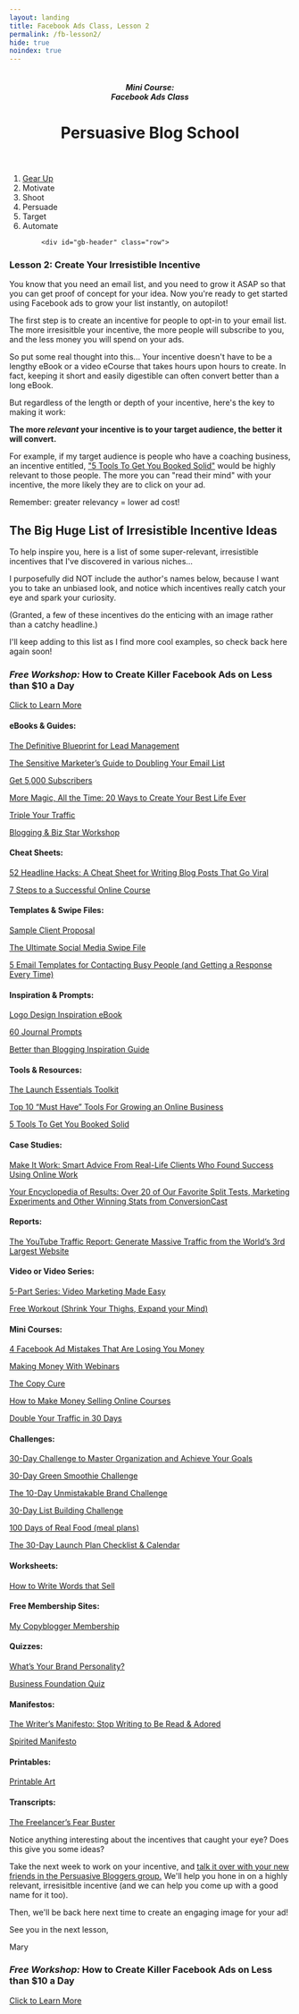 ```yaml
---
layout: landing
title: Facebook Ads Class, Lesson 2
permalink: /fb-lesson2/
hide: true
noindex: true
---
```


<div class="container-fluid">
<header class="course-header">

<div class="branding">
<img class="avatar" src="/img/fb.png" alt="">
<h5 class="float-left course-title">Mini Course:<br>Facebook Ads Class</h5>
<h1 class="site-title float-right">Persuasive Blog School</h1>
</div>
</header>

<div style="clear: both;"></div>

<ol class="progtrckr" data-progtrckr-steps="6">
    <li class="progtrckr-done-green"><a href="/fb-lesson1">Gear Up</a></li><!--
 --><li class="progtrckr-done-green">Motivate</li><!--
 --><li class="progtrckr-todo">Shoot</li><!--
 --><li class="progtrckr-todo">Persuade</li><!--
  --><li class="progtrckr-todo">Target</li><!--
 --><li class="progtrckr-todo">Automate</li>
</ol>

            <div id="gb-header" class="row">
<h3 class="no-padding-top no-padding-bottom margin-0">Lesson 2: Create Your Irresistible Incentive</h3>
            </div>


<div class="padding-regular">

<div class="text-align-left">
<p>You know that you need an email list, and you need to grow it ASAP so that you can get proof of concept for your idea. Now you're ready to get started using Facebook ads to grow your list instantly, on autopilot!</p>
<p>The first step is to create an incentive for people to opt-in to your email list. The more irresisitble your incentive, the more people will subscribe to you, and the less money you will spend on your ads.</p>
<p>So put some real thought into this... Your incentive doesn't have to be a lengthy eBook or a video eCourse that takes hours upon hours to create. In fact, keeping it short and easily digestible can often convert better than a long eBook.
<p>But regardless of the length or depth of your incentive, here's the key to making it work:</p>

<div class="green-box">
<p><strong>The more <em>relevant</em> your incentive is to your target audience, the better it will convert.</strong></p>
</div>

<p>For example, if my target audience is people who have a coaching business, an incentive entitled, <a href="http://www.michaelport.com/">"5 Tools To Get You Booked Solid"</a> would be highly relevant to those people. The more you can "read their mind" with your incentive, the more likely they are to click on your ad.</p>
<p>Remember: greater relevancy = lower ad cost!</p>

<h2>The Big Huge List of Irresistible Incentive Ideas</h2>

<p>To help inspire you, here is a list of some super-relevant, irresistible incentives that I've discovered in various niches...</p>
<p>I purposefully did NOT include the author's names below, because I want you to take an unbiased look, and notice which incentives really catch your eye and spark your curiosity.</p>
<p>(Granted, a few of these incentives do the enticing with an image rather than a catchy headline.)</p>
<p>I'll keep adding to this list as I find more cool examples, so check back here again soon!</p>

<div class="offer-box">
<h3><em>Free Workshop:</em> How to Create Killer Facebook Ads on Less than $10 a Day</h3>
<a class="button button-large green-button" href="http://fbadsfornewbies.com/maryweb">Click to Learn More</a>
<p>  </p>
</div>

<h4>eBooks & Guides:</h4>

<p><a href="http://offers.hubspot.com/blueprint-lead-management">The Definitive Blueprint for Lead Management</a></p>

<p><a href="http://nathalielussier.com/">The Sensitive Marketer’s Guide to Doubling Your Email List</a></p>

<p><a href="http://socialtriggers.com/">Get 5,000 Subscribers</a></p>

<p><a href="http://inspacesbetween.com/things-i-love/">More Magic, All the Time: 20 Ways to Create Your Best Life Ever</a></p>

<p><a href="http://www.coachingblueprint.com/begin/">Triple Your Traffic</a></p>

<p><a href="http://leoniedawson.com/">Blogging & Biz Star Workshop</a></p>

<h4>Cheat Sheets:</h4>

<p><a href="http://boostblogtraffic.com/headline-hacks/">52 Headline Hacks: A Cheat Sheet for Writing Blog Posts That Go Viral</a></p>

<p><a href="http://www.therisetothetop.com/">7 Steps to a Successful Online Course</a></p>

<h4>Templates & Swipe Files:</h4>

<p><a href="https://www.bidsketch.com/">Sample Client Proposal</a></p>

<p><a href="http://www.digitalmarketer.com/get-more-clicks-from-social-media/">The Ultimate Social Media Swipe File</a></p>

<p><a href="http://smartbusinessrevolution.com/">5 Email Templates for Contacting Busy People (and Getting a Response Every Time)</a></p>

<h4>Inspiration & Prompts:</h4>

<p><a href="http://justcreative.com/">Logo Design Inspiration eBook</a></p>

<p><a href="http://inspacesbetween.com/things-i-love/">60 Journal Prompts</a></p>

<p><a href="http://www.coachingblueprint.com/begin/">Better than Blogging Inspiration Guide</a></p>

<h4>Tools & Resources:</h4>

<p><a href="http://www.annesamoilov.com/launch-toolkit/">The Launch Essentials Toolkit</a></p>

<p><a href="http://www.melanieduncan.com/">Top 10 “Must Have” Tools For Growing an Online Business</a></p>

<p><a href="http://www.michaelport.com/">5 Tools To Get You Booked Solid</a></p>

<h4>Case Studies:</h4>

<p><a href="https://d1u2uhea8ugy8e.cloudfront.net/cms_page_media/650/eBook_080213.pdf">Make It Work: Smart Advice From Real-Life Clients Who Found Success Using Online Work</a></p>

<p><a href="http://blog.leadpages.net/ab-test-which-headline-increased-opt-ins-38-25/">Your Encyclopedia of Results: Over 20 of Our Favorite Split Tests, Marketing Experiments and Other Winning Stats from ConversionCast</a></p>

<h4>Reports:</h4>

<p><a href="http://www.jameswedmore.com/free-videos/">The YouTube Traffic Report: Generate Massive Traffic from the World’s 3rd Largest Website</a></p>

<h4>Video or Video Series:</h4>

<p><a href="http://www.jameswedmore.com/free-videos/">5-Part Series: Video Marketing Made Easy</a></p>

<p><a href="http://erinstutland.com/freebie/">Free Workout (Shrink Your Thighs, Expand your Mind)</a></p>

<h4>Mini Courses:</h4>

<p><a href="http://rickmulready.com/">4 Facebook Ad Mistakes That Are Losing You Money</a></p>

<p><a href="http://kimraluna.com/">Making Money With Webinars</a></p>

<p><a href="http://thecopycure.com/">The Copy Cure</a></p>

<p><a href="http://socialtriggers.com/">How to Make Money Selling Online Courses</a></p>

<p><a href="http://www.quicksprout.com/blog/">Double Your Traffic in 30 Days</a></p>

<h4>Challenges:</h4>

<p><a href="http://www.30daypush.com/">30-Day Challenge to Master Organization and Achieve Your Goals</a></p>

<p><a href="http://simplegreensmoothies.com/30-day-challenge">30-Day Green Smoothie Challenge</a></p>

<p><a href="http://freshbysian.com/brand-challenge">The 10-Day Unmistakable Brand Challenge</a></p>

<p><a href="http://30daylistbuildingchallenge.com/">30-Day List Building Challenge</a></p>

<p><a href="http://www.100daysofrealfood.com/our-free-meal-plans/">100 Days of Real Food (meal plans)</a></p>

<p><a href="http://www.launchyourcourse.com/">The 30-Day Launch Plan Checklist & Calendar</a></p>

<h4>Worksheets:</h4>

<p><a href="http://socialtriggers.com/">How to Write Words that Sell</a></p>

<h4>Free Membership Sites:</h4>

<p><a href="http://my.copyblogger.com/free-membership/">My Copyblogger Membership</a></p>

<h4>Quizzes:</h4>

<p><a href="http://kayeputnam.com/brandality-quiz/">What’s Your Brand Personality?</a></p>

<p><a href="http://niceops.com/resource-quiz/">Business Foundation Quiz</a></p>

<h4>Manifestos:</h4>

<p><a href="http://goinswriter.com/writers-manifesto/">The Writer’s Manifesto: Stop Writing to Be Read & Adored</a></p>

<p><a href="http://inspacesbetween.com/things-i-love/">Spirited Manifesto</a></p>

<h4>Printables:</h4>

<p><a href="http://www.thedarlingtree.com/">Printable Art</a></p>

<h4>Transcripts:</h4>

<p><a href="http://www.makealivingwriting.com/free-report/">The Freelancer’s Fear Buster</a></p>

<p>Notice anything interesting about the incentives that caught your eye? Does this give you some ideas?</p>
<p>Take the next week to work on your incentive, and <a href="https://www.facebook.com/groups/persuasiveblog/">talk it over with your new friends in the Persuasive Bloggers group.</a> We'll help you hone in on a highly relevant, irresisitble incentive (and we can help you come up with a good name for it too).</p>
<p>Then, we'll be back here next time to create an engaging image for your ad!</p>

<p>See you in the next lesson,</p>
<p>Mary</p>

</div>
</div>

</div>

<div class="opt-in">
<h3><em>Free Workshop:</em> How to Create Killer Facebook Ads on Less than $10 a Day</h3>
<a class="button button-large green-button" href="http://fbadsfornewbies.com/maryweb">Click to Learn More</a>
<p>  </p>
</div>